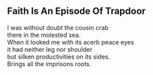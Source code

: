 Faith Is An Episode Of Trapdoor
-------------------------------
I was without doubt the cousin crab  
there in the molested sea.  
When it looked me with its acerb peace eyes  
it had neither leg nor shoulder  
but silken productivities on its sides.  
Brings all the imprisons roots.  
